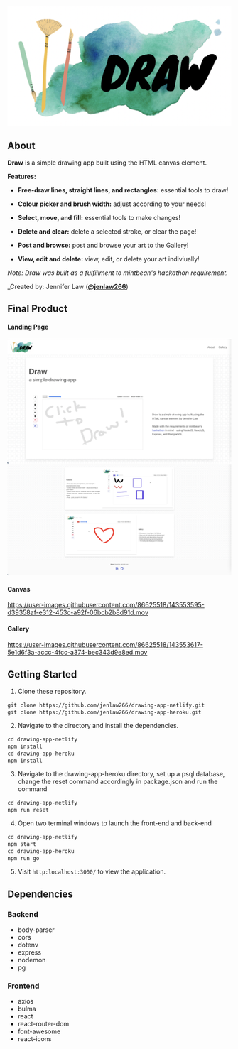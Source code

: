 ![Draw](https://github.com/jenlaw266/drawing-app-netlify/blob/master/src/components/draw-logo.png)

## About

**Draw** is a simple drawing app built using the HTML canvas element.

**Features:**

- **Free-draw lines, straight lines, and rectangles:** essential tools to draw!

- **Colour picker and brush width:** adjust according to your needs!

- **Select, move, and fill:** essential tools to make changes!

- **Delete and clear:** delete a selected stroke, or clear the page!

- **Post and browse:** post and browse your art to the Gallery!

- **View, edit and delete:** view, edit, or delete your art indiviually!

_Note: Draw was built as a fulfillment to mintbean's hackathon requirement._

\_Created by: Jennifer Law ([**@jenlaw266**](https://github.com/jenlaw266))

## Final Product

#### Landing Page

![Home](https://github.com/jenlaw266/drawing-app-netlify/blob/master/Home1.png)
![Home](https://github.com/jenlaw266/drawing-app-netlify/blob/master/Home2.png)

#### Canvas

https://user-images.githubusercontent.com/86625518/143553595-d39358af-e312-453c-a92f-06bcb2b8d91d.mov

#### Gallery

https://user-images.githubusercontent.com/86625518/143553617-5e1d6f3a-accc-4fcc-a374-bec343d9e8ed.mov

## Getting Started

1. Clone these
   repository.

```
git clone https://github.com/jenlaw266/drawing-app-netlify.git
git clone https://github.com/jenlaw266/drawing-app-heroku.git
```

2. Navigate to the directory and install the dependencies.

```
cd drawing-app-netlify
npm install
cd drawing-app-heroku
npm install
```

3. Navigate to the drawing-app-heroku directory, set up a psql database, change the reset command accordingly in package.json and run the command

```
cd drawing-app-netlify
npm run reset
```

4. Open two terminal windows to launch the front-end and back-end

```
cd drawing-app-netlify
npm start
cd drawing-app-heroku
npm run go

```

5. Visit `http:localhost:3000/` to view the application.

## Dependencies

### Backend

- body-parser
- cors
- dotenv
- express
- nodemon
- pg

### Frontend

- axios
- bulma
- react
- react-router-dom
- font-awesome
- react-icons
